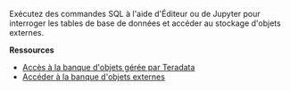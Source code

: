 Exécutez des commandes SQL à l'aide d'Éditeur ou de Jupyter pour interroger les tables de base de données et accéder au stockage d'objets externes.

**Ressources**

-   [Accès à la banque d'objets gérée par Teradata](https://docs.teradata.com/search/all?query=Accessing+the+Teradata-Managed+Object+Store&content-lang=en-US)
-   [Accéder à la banque d'objets externes](https://docs.teradata.com/search/all?query=Access+Your+External+Object+Store&content-lang=en-US)
